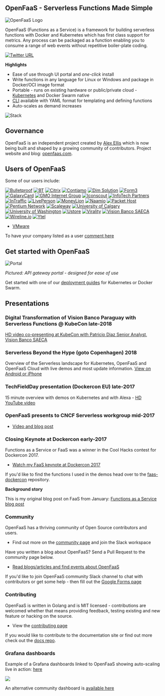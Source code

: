 ## OpenFaaS - Serverless Functions Made Simple

![OpenFaaS Logo](https://blog.alexellis.io/content/images/2017/08/faas_side.png)

OpenFaaS (Functions as a Service) is a framework for building serverless functions with Docker and Kubernetes which has first class support for metrics. Any process can be packaged as a function enabling you to consume a range of web events without repetitive boiler-plate coding.

[![Twitter URL](https://img.shields.io/twitter/url/https/twitter.com/fold_left.svg?style=social&label=Follow%20%40openfaas)](https://twitter.com/openfaas)

**Highlights**

* Ease of use through UI portal and *one-click* install
* Write functions in any language for Linux or Windows and package in Docker/OCI image format
* Portable - runs on existing hardware or public/private cloud - [Kubernetes](https://github.com/openfaas/faas-netes) and Docker Swarm native
* [CLI](http://github.com/openfaas/faas-cli) available with YAML format for templating and defining functions
* Auto-scales as demand increases

![Stack](https://pbs.twimg.com/media/DFrkF4NXoAAJwN2.jpg)

## Governance

OpenFaaS is an independent project created by [Alex Ellis](https://www.alexellis.io) which is now being built and shaped by a growing community of contributors. Project website and blog: [openfaas.com](https://www.openfaas.com).

## Users of OpenFaaS

Some of our users include:

<div class="row logos">
    <a href="https://www.bulletproof.co.uk/" target="_blank"><img src="images/logos/bulletproof.png" alt="Bulletproof" title="Bulletproof"></a>
    <a href="https://www.bt.com/" target="_blank"><img src="images/logos/bt_colour_pos.png" alt="BT" title="BT"></a>
    <a href="https://www.citrix.com/" target="_blank"><img src="images/logos/citrix.svg" alt="Citrix" title="Citrix"></a>
    <a href="https://www.contiamo.com" target="_blank"><img src="images/logos/contiamo.svg" alt="Contiamo" title="Contiamo"></a>
    <a href="https://dimsolution.com/" target="_blank"><img src="images/logos/dim-solution.png" alt="Dim Solution" title="Dim Solution"></a>
    <a href="https://form3.tech/" target="_blank"><img src="images/logos/form3.svg" alt="Form3" title="Form3" ></a>
    <a href="https://www.galaxycard.in/" target="_blank"><img src="images/logos/galaxycard.png" alt="GalaxyCard" title="GalaxyCard" ></a>
    <a href="https://www.gmo.jp/en/" target="_blank"><img src="images/logos/gmo.svg" alt="GMO Internet Group" title="GMO Internet Group"></a>
    <a href="https://iconscout.com/" target="_blank"><img src="images/logos/iconscout.svg" alt="Iconscout" title="Iconscout"></a>
    <a href="https://www.infotechpartners.be" target="_blank"><img src="images/logos/infotechpartners.png" alt="InfoTech Partners" title="InfoTech Partners" ></a>
    <a href="https://www.intraffic.nl" target="_blank"><img src="images/logos/intraffic.svg" alt="InTraffic" title="InTraffic"></a>
    <a href="https://www.liveperson.com/" target="_blank"><img src="images/logos/liveperson.png" alt="LivePerson" title="LivePerson"></a>
    <a href="https://www.moneylion.com/" target="_blank"><img src="images/logos/moneylion.svg" alt="MoneyLion" title="MoneyLion"></a>
    <a href="https://naamio.cloud" target="_blank"><img src="images/logos/naamio.svg" alt="Naamio" title="Naamio"></a>
    <a href="https://www.packet.net/" target="_blank"><img src="images/logos/packet.png" alt="Packet Host" title="Packet Host"></a>
    <a href="https://www.pentium.network/" target="_blank"><img src="images/logos/pentiumlogo.svg" alt="Pentium Network" title="Pentium Network"></a>
    <a href="https://scaleway.com/" target="_blank"><img src="images/logos/scaleway.svg" alt="Scaleway" title="Scaleway"></a>
    <a href="https://github.com/ucalgary" target="_blank"><img src="images/logos/ucalgary.png" alt="University of Calgary" title="University of Calgary"></a>
    <a href="https://www.washington.edu" target="_blank"><img src="images/logos/universityofwashington.png" alt="University of Washington" title="University of Washington"></a>
    <a href="http://ustore.com.br/" target="_blank"><img src="images/logos/ustore.png" alt="Ustore" title="Ustore"></a>
    <a href="https://www.virality.de" target="_blank"><img src="images/logos/virality.png" alt="Virality" title="Virality"></a>
    <a href="https://www.visionbanco.com" target="_blank"><img src="images/logos/vision.png" alt="Vision Banco SAECA" title="Vision Banco SAECA"></a>
    <a href="https://www.wireline.io/" target="_blank"><img src="images/logos/wirelineio.svg" alt="Wireline.io" title="Wireline.io"></a>
    <a href="https://ytel.com/" target="_blank"><img src="images/logos/ytel-blue.svg" alt="Ytel" title="Ytel"></a>
</div>

* [VMware](https://www.vmware.com)

To have your company listed as a user [comment here](https://github.com/openfaas/faas/issues/776)

## Get started with OpenFaaS

![Portal](https://pbs.twimg.com/media/C7bkpZbWwAAnKsx.jpg)

*Pictured: API gateway portal - designed for ease of use*

Get started with one of our [deployment guides](./deployment/) for Kubernetes or Docker Swarm.

## Presentations

### Digital Transformation of Vision Banco Paraguay with Serverless Functions @ KubeCon late-2018

[HD video co-presenting at KubeCon with Patricio Diaz Senior Analyst, Vision Banco SAECA](https://kccna18.sched.com/event/GraO/digital-transformation-of-vision-banco-paraguay-with-serverless-functions-alex-ellis-vmware-patricio-diaz-vision-banco-saeca)

### Serverless Beyond the Hype (goto Copenhagen) 2018

Overview of the Serverless landscape for Kubernetes, OpenFaaS and OpenFaaS Cloud with live demos and most update information. [View on Android or iPhone](https://gotocph.com/2018/sessions/592)

### TechFieldDay presentation (Dockercon EU) late-2017

15 minute overview with demos on Kubernetes and with Alexa - [HD YouTube video](https://www.youtube.com/watch?v=C3agSKv2s_w&list=PLlIapFDp305AiwA17mUNtgi5-u23eHm5j&index=1)

### OpenFaaS presents to CNCF Serverless workgroup mid-2017

* [Video and blog post](https://blog.alexellis.io/openfaas-cncf-workgroup/)

### Closing Keynote at Dockercon early-2017

Functions as a Service or FaaS was a winner in the Cool Hacks contest for Dockercon 2017.

* [Watch my FaaS keynote at Dockercon 2017](https://blog.docker.com/2017/04/dockercon-2017-mobys-cool-hack-sessions/)

If you'd like to find the functions I used in the demos head over to the [faas-dockercon](https://github.com/alexellis/faas-dockercon/) repository.

**Background story**

This is my original blog post on FaaS from January: [Functions as a Service blog post](http://blog.alexellis.io/functions-as-a-service/)

### Community

OpenFaaS has a thriving community of Open Source contributors and users.

* Find out more on the [community page](/community/) and join the Slack workspace

Have you written a blog about OpenFaaS? Send a Pull Request to the community page below.

* [Read blogs/articles and find events about OpenFaaS](https://github.com/openfaas/faas/blob/master/community.md)

If you'd like to join OpenFaaS community Slack channel to chat with contributors or get some help - then fill out the [Google Forms page](https://goo.gl/forms/SqpLSdyzVoOboRqs1)

### Contributing

OpenFaaS is written in Golang and is MIT licensed - contributions are welcomed whether that means providing feedback, testing existing and new feature or hacking on the source.

* View the [contributing page](/community/#contribute)

If you would like to contribute to the documentation site or find out more check out the [docs repo](https://github.com/openfaas/docs).

### Grafana dashboards

Example of a Grafana dashboards linked to OpenFaaS showing auto-scaling live in action: [here](https://grafana.com/dashboards/3526)

![](https://pbs.twimg.com/media/C9caE6CXUAAX_64.jpg:large)

An alternative community dashboard is [available here](https://grafana.com/dashboards/3434)
